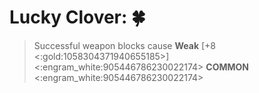 # **Lucky Clover**: 🍀
>  Successful weapon blocks cause __Weak__ [+8 <:gold:1058304371940655185>]
<:engram_white:905446786230022174> __COMMON__ <:engram_white:905446786230022174>